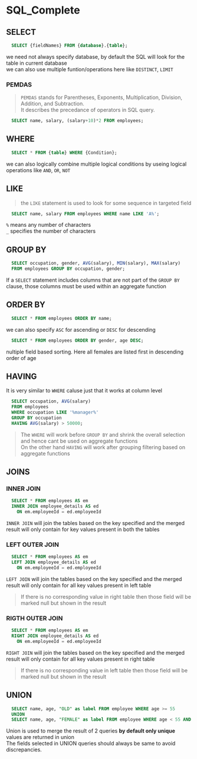 # SQL_Complete

## SELECT 
```sql
  SELECT {fieldNames} FROM {database}.{table};
```
we need not always specify database, by default the SQL will look for the table in current database<br>
we can also use multiple funtion/operations here like `DISTINCT`, `LIMIT`
### PEMDAS
> `PEMDAS` stands for Parentheses, Exponents, Multiplication, Division, Addition, and Subtraction.<br>
> It describes the precedance of operators in SQL query.
```sql
  SELECT name, salary, (salary+10)*2 FROM employees;
```
## WHERE
```sql
  SELECT * FROM {table} WHERE {Condition};
```
we can also logically combine multiple logical conditions by useing logical operations like `AND`, `OR`, `NOT`
## LIKE
> the `LIKE` statement is used to look for some sequence in targeted field
```sql
  SELECT name, salary FROM employees WHERE name LIKE 'A%';
```
`%` means any number of characters<br> 
`_` specifies the number of characters
## GROUP BY
```sql
  SELECT occupation, gender, AVG(salary), MIN(salary), MAX(salary)
  FROM employees GROUP BY occupation, gender;
```
If a `SELECT` statement includes columns that are not part of the `GROUP BY` clause, those columns must be used within an aggregate function
## ORDER BY
```sql
  SELECT * FROM employees ORDER BY name;
```
we can also specify `ASC` for ascending or `DESC` for descending
```sql
  SELECT * FROM employees ORDER BY gender, age DESC;
```
nultiple field based sorting. Here all females are listed first in descending order of age
## HAVING 
It is very similar to `WHERE` caluse just that it works at column level 
```sql
  SELECT occupation, AVG(salary)
  FROM employees
  WHERE occupation LIKE '%manager%'
  GROUP BY occupation
  HAVING AVG(salary) > 50000;
```
> The `WHERE` will work before `GROUP BY` and shrink the overall selection and hence cant be used on aggregate functions<br>
> On the other hand `HAVING` will work after grouping filtering based on aggregate functions

## JOINS
### INNER JOIN
```sql
  SELECT * FROM employees AS em
  INNER JOIN employee_details AS ed
    ON em.employeeId = ed.employeeId
```
`INNER JOIN` will join the tables based on the key specified and the merged result will only contain for key values present in both the tables

### LEFT OUTER JOIN
```sql
  SELECT * FROM employees AS em
  LEFT JOIN employee_details AS ed
    ON em.employeeId = ed.employeeId
```
`LEFT JOIN` will join the tables based on the key specified and the merged result will only contain for all key values present in left table<br>
> If there is no corresponding value in right table then those field will be marked null but shown in the result
### RIGTH OUTER JOIN
```sql
  SELECT * FROM employees AS em
  RIGHT JOIN employee_details AS ed
    ON em.employeeId = ed.employeeId
```
`RIGHT JOIN` will join the tables based on the key specified and the merged result will only contain for all key values present in right table<br>
> If there is no corresponding value in left table then those field will be marked null but shown in the result

## UNION
```sql
  SELECT name, age, "OLD" as label FROM employee WHERE age >= 55
  UNION
  SELECT name, age, "FEMALE" as label FROM employee WHERE age < 55 AND gender="FEMALE"
```
Union is used to merge the result of 2 queries **by default only unique** values are returned in union<br>
The fields selected in UNION queries should always be same to avoid discrepancies.
